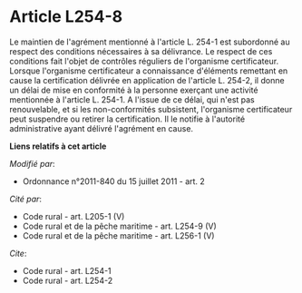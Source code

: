 # Article L254-8

Le maintien de l'agrément mentionné à l'article L. 254-1 est subordonné au respect des conditions nécessaires à sa
délivrance. Le respect de ces conditions fait l'objet de contrôles réguliers de l'organisme certificateur. Lorsque
l'organisme certificateur a connaissance d'éléments remettant en cause la certification délivrée en application de l'article
L. 254-2, il donne un délai de mise en conformité à la personne exerçant une activité mentionnée à l'article L. 254-1. A
l'issue de ce délai, qui n'est pas renouvelable, et si les non-conformités subsistent,            l'organisme certificateur
peut suspendre ou retirer la certification. Il le notifie à l'autorité administrative ayant délivré l'agrément en cause.

**Liens relatifs à cet article**

_Modifié par_:

  - Ordonnance n°2011-840 du 15 juillet 2011 - art. 2

_Cité par_:

  - Code rural - art. L205-1 (V)
  - Code rural et de la pêche maritime - art. L254-9 (V)
  - Code rural et de la pêche maritime - art. L256-1 (V)

_Cite_:

  - Code rural - art. L254-1
  - Code rural - art. L254-2
